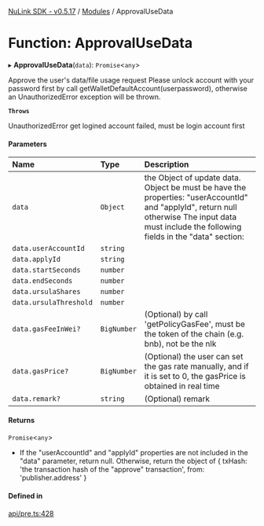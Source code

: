[NuLink SDK - v0.5.17](../README.md) / [Modules](../modules.md) / ApprovalUseData

# Function: ApprovalUseData

▸ **ApprovalUseData**(`data`): `Promise`<`any`\>

Approve the user's data/file usage request
Please unlock account with your password first by call getWalletDefaultAccount(userpassword), otherwise an UnauthorizedError exception will be thrown.

**`Throws`**

UnauthorizedError get logined account failed, must be login account first

#### Parameters

| Name | Type | Description |
| :------ | :------ | :------ |
| `data` | `Object` | the Object of update data. Object be must be have the properties: "userAccountId" and "applyId", return null otherwise The input data must include the following fields in the "data" section: |
| `data.userAccountId` | `string` |  |
| `data.applyId` | `string` |  |
| `data.startSeconds` | `number` |  |
| `data.endSeconds` | `number` |  |
| `data.ursulaShares` | `number` |  |
| `data.ursulaThreshold` | `number` |  |
| `data.gasFeeInWei?` | `BigNumber` | (Optional) by call 'getPolicyGasFee', must be the token of the chain (e.g. bnb), not be the nlk |
| `data.gasPrice?` | `BigNumber` | (Optional) the user can set the gas rate manually, and if it is set to 0, the gasPrice is obtained in real time |
| `data.remark?` | `string` | (Optional) remark |

#### Returns

`Promise`<`any`\>

- If the "userAccountId" and "applyId" properties are not included in the "data" parameter, return null.
         Otherwise, return the object of
         {
           txHash: 'the transaction hash of the "approve" transaction',
           from: 'publisher.address'
         }

#### Defined in

[api/pre.ts:428](https://github.com/NuLink-network/nulink-sdk/blob/675c732/src/api/pre.ts#L428)
